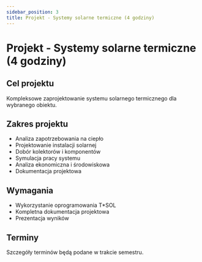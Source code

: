 ```yaml
---
sidebar_position: 3
title: Projekt - Systemy solarne termiczne (4 godziny)
---
```


# Projekt - Systemy solarne termiczne (4 godziny)

## Cel projektu

Kompleksowe zaprojektowanie systemu solarnego termicznego dla wybranego obiektu.

## Zakres projektu

- Analiza zapotrzebowania na ciepło
- Projektowanie instalacji solarnej
- Dobór kolektorów i komponentów
- Symulacja pracy systemu
- Analiza ekonomiczna i środowiskowa
- Dokumentacja projektowa

## Wymagania

- Wykorzystanie oprogramowania T*SOL
- Kompletna dokumentacja projektowa
- Prezentacja wyników

## Terminy

Szczegóły terminów będą podane w trakcie semestru.
